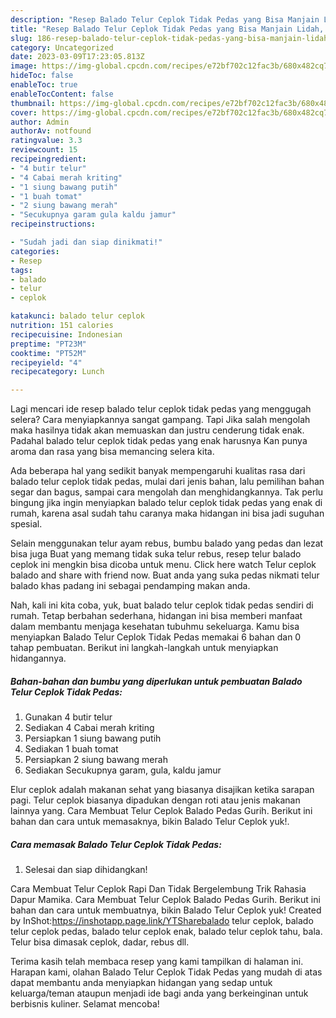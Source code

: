 ```yaml
---
description: "Resep Balado Telur Ceplok Tidak Pedas yang Bisa Manjain Lidah, Buat Buka Puasa Bisa Manjain Lidah"
title: "Resep Balado Telur Ceplok Tidak Pedas yang Bisa Manjain Lidah, Buat Buka Puasa Bisa Manjain Lidah"
slug: 186-resep-balado-telur-ceplok-tidak-pedas-yang-bisa-manjain-lidah-buat-buka-puasa-bisa-manjain-lidah
category: Uncategorized
date: 2023-03-09T17:23:05.813Z
image: https://img-global.cpcdn.com/recipes/e72bf702c12fac3b/680x482cq70/balado-telur-ceplok-tidak-pedas-foto-resep-utama.jpg
hideToc: false
enableToc: true
enableTocContent: false
thumbnail: https://img-global.cpcdn.com/recipes/e72bf702c12fac3b/680x482cq70/balado-telur-ceplok-tidak-pedas-foto-resep-utama.jpg
cover: https://img-global.cpcdn.com/recipes/e72bf702c12fac3b/680x482cq70/balado-telur-ceplok-tidak-pedas-foto-resep-utama.jpg
author: Admin
authorAv: notfound
ratingvalue: 3.3
reviewcount: 15
recipeingredient:
- "4 butir telur"
- "4 Cabai merah kriting"
- "1 siung bawang putih"
- "1 buah tomat"
- "2 siung bawang merah"
- "Secukupnya garam gula kaldu jamur"
recipeinstructions:

- "Sudah jadi dan siap dinikmati!"
categories:
- Resep
tags:
- balado
- telur
- ceplok

katakunci: balado telur ceplok 
nutrition: 151 calories
recipecuisine: Indonesian
preptime: "PT23M"
cooktime: "PT52M"
recipeyield: "4"
recipecategory: Lunch

---
```



Lagi mencari ide resep balado telur ceplok tidak pedas yang menggugah selera? Cara menyiapkannya sangat gampang. Tapi Jika salah mengolah maka hasilnya tidak akan memuaskan dan justru cenderung tidak enak. Padahal balado telur ceplok tidak pedas yang enak harusnya Kan punya aroma dan rasa yang bisa memancing selera kita.


Ada beberapa hal yang sedikit banyak mempengaruhi kualitas rasa dari balado telur ceplok tidak pedas, mulai dari jenis bahan, lalu pemilihan bahan segar dan bagus, sampai cara mengolah dan menghidangkannya. Tak perlu bingung jika ingin menyiapkan balado telur ceplok tidak pedas yang enak di rumah, karena asal sudah tahu caranya maka hidangan ini bisa jadi suguhan spesial.

Selain menggunakan telur ayam rebus, bumbu balado yang pedas dan lezat bisa juga Buat yang memang tidak suka telur rebus, resep telur balado ceplok ini mengkin bisa dicoba untuk menu. Click here watch Telur ceplok balado and share with friend now. Buat anda yang suka pedas nikmati telur balado khas padang ini sebagai pendamping makan anda.


Nah, kali ini kita coba, yuk, buat balado telur ceplok tidak pedas sendiri di rumah. Tetap berbahan sederhana, hidangan ini bisa memberi manfaat dalam membantu menjaga kesehatan tubuhmu sekeluarga. Kamu bisa menyiapkan Balado Telur Ceplok Tidak Pedas memakai 6 bahan dan 0 tahap pembuatan. Berikut ini langkah-langkah untuk menyiapkan hidangannya.

<!--inarticleads1-->

##### Bahan-bahan dan bumbu yang diperlukan untuk pembuatan Balado Telur Ceplok Tidak Pedas:

1. Gunakan 4 butir telur
1. Sediakan 4 Cabai merah kriting
1. Persiapkan 1 siung bawang putih
1. Sediakan 1 buah tomat
1. Persiapkan 2 siung bawang merah
1. Sediakan Secukupnya garam, gula, kaldu jamur


Elur ceplok adalah makanan sehat yang biasanya disajikan ketika sarapan pagi. Telur ceplok biasanya dipadukan dengan roti atau jenis makanan lainnya yang. Cara Membuat Telur Ceplok Balado Pedas Gurih. Berikut ini bahan dan cara untuk memasaknya, bikin Balado Telur Ceplok yuk!. 

<!--inarticleads2-->

##### Cara memasak Balado Telur Ceplok Tidak Pedas:


1. Selesai dan siap dihidangkan!

Cara Membuat Telur Ceplok Rapi Dan Tidak Bergelembung Trik Rahasia Dapur Mamika. Cara Membuat Telur Ceplok Balado Pedas Gurih. Berikut ini bahan dan cara untuk membuatnya, bikin Balado Telur Ceplok yuk! Created by InShot:https://inshotapp.page.link/YTSharebalado telur ceplok, balado telur ceplok pedas, balado telur ceplok enak, balado telur ceplok tahu, bala. Telur bisa dimasak ceplok, dadar, rebus dll. 

Terima kasih telah membaca resep yang kami tampilkan di halaman ini. Harapan kami, olahan Balado Telur Ceplok Tidak Pedas yang mudah di atas dapat membantu anda menyiapkan hidangan yang sedap untuk keluarga/teman ataupun menjadi ide bagi anda yang berkeinginan untuk berbisnis kuliner. Selamat mencoba!
